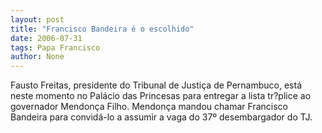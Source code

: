 ```yaml
---
layout: post
title: "Francisco Bandeira é o escolhido"
date: 2006-07-31
tags: Papa Francisco
author: None
---
```

Fausto Freitas, presidente do Tribunal de Justiça de Pernambuco, está neste momento no Palácio das Princesas para entregar a lista tr?plice ao governador Mendonça Filho.
Mendonça mandou chamar Francisco Bandeira para convidá-lo a assumir a vaga do 37º desembargador do TJ. 